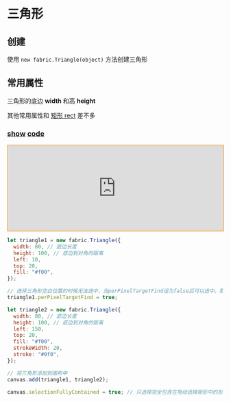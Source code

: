 # 三角形

## 创建

使用 `new fabric.Triangle(object)` 方法创建三角形

## 常用属性

三角形的底边 **width** 和高 **height**

其他常用属性和 [矩形 rect](/web-page/fabric/基础图形/矩形) 差不多

### [**show**](https://zhuanwan.github.io/web/fabric/基础图形/三角形1) [**code**](https://github.com/zhuanwan/web-page/tree/master/docs/fabric/基础图形/三角形1.jsx)

<iframe height=200 width='100%' style="border: 1px solid #ff9000" frameborder=1 allowfullscreen="true" src="https://zhuanwan.github.io/web/fabric/基础图形/三角形1">  
 </iframe>

```js
let triangle1 = new fabric.Triangle({
  width: 80, // 底边长度
  height: 100, // 底边到对角的距离
  left: 10,
  top: 20,
  fill: "#f00",
});

// 选择三角形空白位置的时候无法选中，当perPixelTargetFind设为false后可以选中。默认值是false
triangle1.perPixelTargetFind = true;

let triangle2 = new fabric.Triangle({
  width: 80, // 底边长度
  height: 100, // 底边到对角的距离
  left: 150,
  top: 20,
  fill: "#f00",
  strokeWidth: 20,
  stroke: "#0f0",
});

// 将三角形添加到画布中
canvas.add(triangle1, triangle2);

canvas.selectionFullyContained = true; // 只选择完全包含在拖动选择矩形中的形状
```
